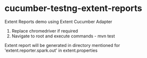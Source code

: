 # cucumber-testng-extent-reports
Extent Reports demo using Extent Cucumber Adapter
1. Replace chromedriver if required
2. Navigate to root and execute commands - mvn test

Extent report will be generated in directory mentioned for 'extent.reporter.spark.out' in extent.properties
    
    
